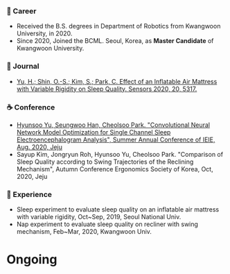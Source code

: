 
<!--
**HyunsooYu/HyunsooYu** is a ✨ _special_ ✨ repository because its `README.md` (this file) appears on your GitHub profile.
-->

### 🔭 Career
 * Received the B.S. degrees in Department of Robotics from Kwangwoon University, in 2020.
 * Since 2020, Joined the BCML. Seoul, Korea, as **Master Candidate** of Kwangwoon University.

### 📄 Journal
 * [Yu, H.; Shin, O.-S.; Kim, S.; Park, C. Effect of an Inflatable Air Mattress with Variable Rigidity on Sleep Quality. Sensors 2020, 20, 5317.](https://www.mdpi.com/1424-8220/20/18/5317)
 
### ☕ Conference
 * [Hyunsoo Yu, Seungwoo Han, Cheolsoo Park. "Convolutional Neural Network Model Optimization for Single Channel Sleep Electroencephalogram Analysis", Summer Annual Conference of IEIE, Aug. 2020, Jeju](http://www.dbpia.co.kr/journal/articleDetail?nodeId=NODE10448123)
 * Sayup Kim, Jongryun Roh, Hyunsoo Yu, Cheolsoo Park. "Comparison of Sleep Quality according to Swing Trajectories of the Reclining Mechanism", Autumn Conference Ergonomics Society of Korea, Oct, 2020, Jeju

### 🔬 Experience
 * Sleep experiment to evaluate sleep quality on an inflatable air mattress with variable rigidity, Oct~Sep, 2019, Seoul National Univ.
 * Nap experiment to evaluate sleep quality on recliner with swing mechanism, Feb~Mar, 2020, Kwangwoon Univ.
 
# Ongoing
